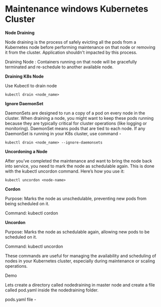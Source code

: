 # Maintenance windows Kubernetes Cluster

**Node Draining**

Node draining is the process of safely evicting all the pods from a Kubernetes node before performing maintenance on that node or removing it from the cluster.
Application shouldn't impacted by this process.

Draining Node : Containers running on that node will be gracefully terminated and re-schedule to another available node.

**Draining K8s Node**

Use Kubectl to drain node

```
kubectl drain <node_name>
```

**Ignore DaemonSet**

DaemonSets are designed to run a copy of a pod on every node in the cluster. When draining a node, you might want to keep these pods running because they are typically critical for cluster operations (like logging or monitoring). 
DaemonSet means pods that are tied to each node. If any DaemonSet is running in your K8s cluster,
use command -

```
kubectl drain <node_name> --ignore-daemonsets
```

**Uncordoning a Node**

After you’ve completed the maintenance and want to bring the node back into service, you need to mark the node as schedulable again. This is done with the kubectl uncordon command. Here’s how you use it:

```
kubectl uncordon <node-name>
```

**Cordon**

Purpose: Marks the node as unschedulable, preventing new pods from being scheduled on it.

Command: kubectl cordon <node-name>

**Uncordon**

Purpose: Marks the node as schedulable again, allowing new pods to be scheduled on it.

Command: kubectl uncordon <node-name>
  
These commands are useful for managing the availability and scheduling of nodes in your Kubernetes cluster, especially during maintenance or scaling operations.

Demo

Lets create a directory called nodedraining in master node and create a file called pod.yaml inside the nodedraining folder.

pods.yaml file - 
